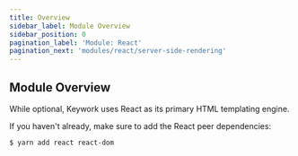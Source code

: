 ```yaml
---
title: Overview
sidebar_label: Module Overview
sidebar_position: 0
pagination_label: 'Module: React'
pagination_next: 'modules/react/server-side-rendering'
---
```


## Module Overview

While optional, Keywork uses React as its primary HTML templating engine.

If you haven't already, make sure to add the React peer dependencies:

```shell title="Run in the root of your project."
$ yarn add react react-dom
```
